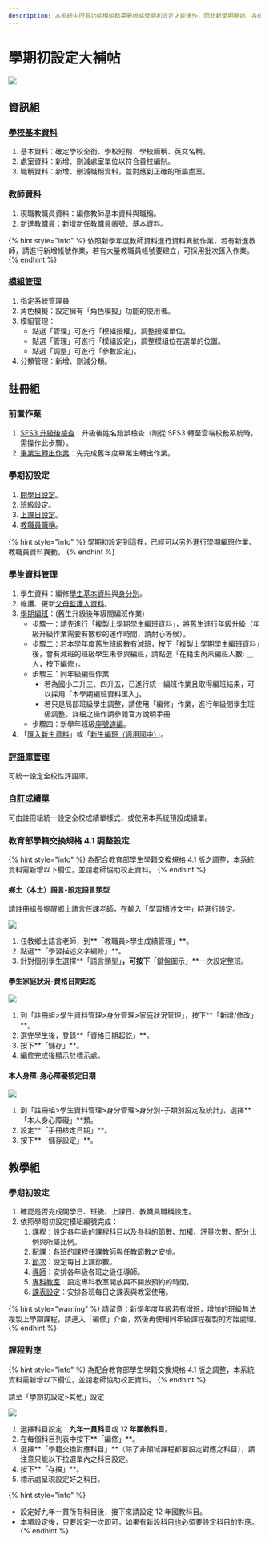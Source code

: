 ```yaml
---
description: 本系統中所有功能模組都需要根據學期初設定才能運作，因此新學期開始，各組長身兼重負，請參考下列流程說明設定。
---
```


# 學期初設定大補帖

![](../.gitbook/assets/jie-tu-20200814-shang-wu-9.40.59.png)

## 資訊組

### [學校基本資料](../xi-guan-li-mo/school.md)

1. 基本資料：確定學校全銜、學校短稱、學校簡稱、英文名稱。
2. 處室資料：新增、刪減處室單位以符合貴校編制。
3. 職稱資料：新增、刪減職稱資料，並對應到正確的所屬處室。

### [教師資料](../jiao/jiao-liao.md)

1. 現職教職員資料：編修教師基本資料與職稱。
2. 新進教職員：新增新任教職員帳號、基本資料。

{% hint style="info" %}
依照新學年度教師資料進行資料異動作業，若有新進教師，請進行新增帳號作業，若有大量教職員帳號要建立，可採用批次匯入作業。
{% endhint %}

### [模組管理](../xi-guan-li-mo/module.md)

1. 指定系統管理員
2. 角色模擬：設定擁有「角色模擬」功能的使用者。
3. 模組管理：
   * 點選「管理」可進行「模組授權」，調整授權單位。
   * 點選「管理」可進行「模組設定」，調整模組位在選單的位置。
   * 點選「調整」可進行「參數設定」。
4. 分類管理：新增、刪減分類。

## 註冊組

### **前置作業**

1. [SFS3 升級後檢查](../xi-guan-li-mo/system.md#sfs3-sheng-cha)：升級後姓名錯誤檢查（剛從 SFS3 轉至雲端校務系統時，需操作此步驟）。
2. [畢業生轉出作業](../jiao/sheng-liao-guan-li.md#bi-ye-zhuan-chu)：先完成舊年度畢業生轉出作業。

### 學期初設定

1. [開學日設定](../jiao/qi-chu-ding.md#1-kai-xue-ri)。
2. [班級設定](../jiao/qi-chu-ding.md#2-ban-ji)。
3. [上課日設定](../jiao/qi-chu-ding.md#3-shang-ke-ri)。
4. [教職員職稱](../jiao/qi-chu-ding.md#4-jiao-zhi-yuan-zhi-chen)。

{% hint style="info" %}
學期初設定到這裡，已經可以另外進行學期編班作業、教職員資料異動。
{% endhint %}

### 學生資料管理

1. 學生資料：編修[學生基本資料](../jiao/sheng-liao-guan-li.md#sheng-liao)與[身分別](../jiao/sheng-liao-guan-li.md#shen-fen-guan-li)。
2. 維護、更新[父母監護人資料](../jiao/sheng-liao-guan-li.md#fu-mu-jian-hu-ren-zi-liao)。
3. [學期編班](../jiao/sheng-liao-guan-li.md#xue-qi-bian-ban-1)：(舊生升級後年級間編班作業)
   * 步驟一：請先進行「複製上學期學生編班資料」，將舊生進行年級升級（年級升級作業需要有數秒的運作時間，請耐心等候）。
   * 步驟二：若本學年度舊生班級數有減班，按下「複製上學期學生編班資料」後，會有減班的班級學生未參與編班，請點選「在籍生尚未編班人數: ＿人，按下編修」。
   * 步驟三：同年級編班作業
     * 若為國小二升三、四升五，已進行統一編班作業且取得編班結果，可以採用「本學期編班資料匯入」。
     * 若只是局部班級學生調整，請使用「編修」作業，進行年級間學生班級調整。詳細之操作請參閱官方說明手冊
   * 步驟四：新學年班級[座號速編](../jiao/sheng-liao-guan-li.md#zuo-hao-su-bian)。
4. 「[匯入新生資料](../jiao/sheng-liao-guan-li.md#hui-ru-xin-sheng-zi-liao)」或「[新生編班（適用國中）](../jiao/xin-sheng-ban-yong-zhong.md)」。

### [評語庫管理](../jiao/cheng-he-guan-li.md#guan-li)

可統一設定全校性評語庫。

### [自訂成績單](../jiao/cheng-guan-li.md#zi-cheng)

可由註冊組統一設定全校成績單樣式，或使用本系統預設成績單。

### 教育部學籍交換規格 4.1 調整設定

{% hint style="info" %}
為配合教育部學生學籍交換規格 4.1 版之調整，本系統資料需新增以下欄位，並請老師協助校正資料。
{% endhint %}

#### 鄉土（本土）語言-設定語言類型

請註冊組長提醒鄉土語言任課老師，在輸入「學習描述文字」時進行設定。

![](../.gitbook/assets/ben-tu-yu-yan.png)

1. 任教鄉土語言老師，到**「教職員>學生成績管理」**。
2. 點選**「學習描述文字編修」**。
3. 針對個別學生選擇**「語言類型」**，可按下**「鍵盤圖示」**一次設定整班。

#### 學生家庭狀況-資格日期起訖

![](../.gitbook/assets/shen-fen-bie.png)

1. 到「註冊組>學生資料管理>身分管理>家庭狀況管理」，按下**「新增/修改」**。
2. 選完學生後，登錄**「資格日期起訖」**。
3. 按下**「儲存」**。
4. 編修完成後顯示於標示處。

#### 本人身障-身心障礙核定日期

![](../.gitbook/assets/identity-sub-kind.png)

1. 到「註冊組>學生資料管理>身分管理>身分別-子類別設定及統計」，選擇**「本人身心障礙」**類。
2. 設定**「手冊核定日期」**。
3. 按下**「儲存設定」**。

## 教學組

### 學期初設定

1. 確認是否完成開學日、班級、上課日、教職員職稱設定。
2. 依照學期初設定模組編號完成：
   1. [課程](../jiao/qi-chu-ding.md#5-ke-cheng)：設定各年級的課程科目以及各科的節數、加權、評量次數、配分比例與所屬比例。
   2. [配課](../jiao/qi-chu-ding.md#6-pei-ke)：各班的課程任課教師與任教節數之安排。
   3. [節次](../jiao/qi-chu-ding.md#7-jie-ci)：設定每日上課節數。
   4. [導師](../jiao/qi-chu-ding.md#8-dao-shi)：安排各年級各班之級任導師。
   5. [專科教室](../jiao/qi-chu-ding.md#9-zhuan-ke-jiao-shi)：設定專科教室開放與不開放預約的時間。
   6. [課表設定](../jiao/qi-chu-ding.md#10-ke-biao)：安排各班每日之課表與教室使用。

{% hint style="warning" %}
請留意：新學年度年級若有增班，增加的班級無法複製上學期課程，請進入「編修」介面，然後再使用同年級課程複製的方始處理。
{% endhint %}

### 課程對應

{% hint style="info" %}
為配合教育部學生學籍交換規格 4.1 版之調整，本系統資料需新增以下欄位，並請老師協助校正資料。
{% endhint %}

請至「學期初設定>其他」設定

![](../.gitbook/assets/ke-cheng-dui-ying.png)

1. 選擇科目設定：**九年一貫科目**或 **12 年國教科目**。
2. 在每個科目列表中按下**「編修」**。
3. 選擇**「學籍交換對應科目」**（除了非領域課程都要設定對應之科目），請注意只能以下拉選單內之科目設定。
4. 按下**「存擋」**。
5. 標示處呈現設定好之科目。

{% hint style="info" %}
* 設定好九年一貫所有科目後，接下來請設定 12 年國教科目。
* 本項設定後，只要設定一次即可，如果有新設科目也必須要設定科目的對應。
{% endhint %}

